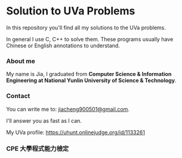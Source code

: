# Solution to UVa Problems
In this repository you'll find all my solutions to the UVa problems.

In general I use C, C++ to solve them. These programs usually have Chinese or English annotations to understand.

### About me
My name is Jia, 
I graduated from __Computer Science & Information Engineering at National Yunlin University of Science & Technology__. 

### Contact
You can write me to: jiacheng900501@gmail.com.

I'll answer you as fast as I can.

My UVa profile: https://uhunt.onlinejudge.org/id/1133261

### **CPE 大學程式能力檢定**
